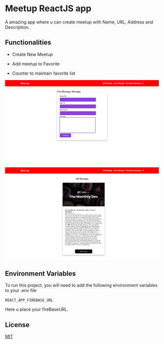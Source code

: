  


 
# Meetup ReactJS app

A amazing app where u can create meetup with Name, URL, Address and Description.


## Functionalities

- Create New Meetup

- Add meetup to Favorite

- Counter to maintain favorite list
  
  

![New Form](./form.png)


![Meetup List](./view.png)



## Environment Variables

To run this project, you will need to add the following environment variables to your .env file

`REACT_APP_FIREBASE_URL`

 Here u place your fireBaseURL.
 

    
## License

[MIT](https://choosealicense.com/licenses/mit/)
